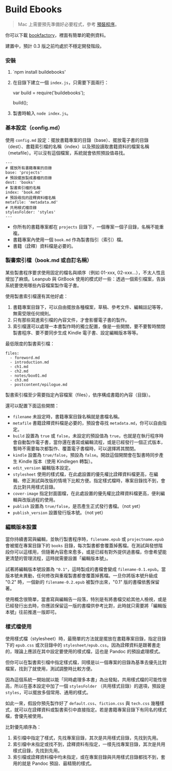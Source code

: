 Build Ebooks
============

> Mac 上需要預先準備好必要程式，參考 [預裝程序](https://github.com/wastemobile/buildebooks/blob/master/preinstall.md)。

你可以下載 [bookfactory](https://github.com/wastemobile/bookfactory)，裡面有簡單的範例資料。

建置中，預計 0.3 版之前均處於不穩定開發階段。

### 安裝

1. `npm install buildebooks'
2. 在目錄下建立一個 `index.js`，只需要下面兩行：

    var build = require('buildebooks');
    
    build();

3. 製書時輸入 `node index.js`。

### 基本設定（config.md）

使用 `config.md` 設定：擺放書籍專案的目錄（base）、擺放電子書的目錄（dest）、書籍索引檔的名稱（index）以及預設讀取書籍資料的檔案名稱（metafile）。可以沒有這個檔案，系統就會依照預設值尋找。

```
---
# 擺放所有書籍專案的目錄
base: 'projects'
# 預設擺放製成書檔的目錄
dest: 'books'
# 製書索引檔的名稱
index: 'book.md'
# 預設尋找的詮釋資料檔名稱
metafile: 'metadata.md'
# 共用樣式檔目錄
stylesFolder: 'styles'
---
```

- 你所有的書籍專案都在 `projects` 目錄下，一個專案一個子目錄，名稱不能重複。
- 書籍專案內使用一個 `book.md` 作為製書指引（索引）檔。
- 書籍（詮釋）資料檔是必要的。

### 製書索引檔（book.md 或自訂名稱）

某些製書程序要求使用固定的檔名與順序（例如 01-xxx, 02-xxx...），不太人性且增加了麻煩。Leanpub 與 GitBook 使用的模式好一些：透過一個索引檔案，告訴系統要使用哪些內容檔案製作電子書。

使用製書索引檔還有其他好處：

1. 書籍專案目錄下，可以自由擺放各種檔案，草稿、參考文件、編輯註記等等，無需受限任何規則。
2. 只有那些寫進索引檔的內容文件，才會影響電子書的製作。
3. 索引檔還可以處理一本書製作時的獨立配置，像是一些開關，要不要暫時關閉製書程序、要不要同步生成 Kindle 電子書、設定編輯版本等等。


最低限度的製書索引檔：

```
files:
  - foreword.md
  - introduction.md
  - ch1.md
  - ch2.md
  - notes/box01.md
  - ch3.md
  - postcontent/epilogue.md
```

製書索引檔至少需要指定內容檔案（files），依序構成書籍的內容（目錄）。

還可以配置下面這些開關：

- `filename` 未設定時，書籍專案目錄名稱就是書檔名稱。
- `metafile` 書籍詮釋資料檔是必要的，預設會尋找 `metadata.md`，你可以自由指定。
- `build` 設置為 `true` 或 `false`，未設定的預設值為 `true`，也就是在執行程序時會自動製作電子書，當你還在書寫或編輯流程，或是已經發行一個正式版本，暫時不需要每次都製作、覆蓋電子書檔時，可以選擇將其關閉。
- `kindle` 設置為 `true/false`，預設為 `false`。開啟這個開關會在製書時同步產生 Kindle 版本（使用 Kindlegen 轉製）。
- `edit_version` 編輯版本設定。
- `stylesheet` 使用的樣式檔，在此處設置的優先權比詮釋資料檔更高，在編輯、修正測試與改版的情境下比較方便。指定樣式檔時，專案目錄找不到，會去比對共用樣式目錄。
- `cover-image` 指定封面圖檔，在此處設置的優先權比詮釋資料檔更高，便利編輯與改版過程的使用。
- `publish` 設置為 `true/false`，是否產生正式發行書檔。（not yet）
- `publish_version` 設置發行版本號。（not yet）

### 編輯版本設置

當你持續書寫與編輯，並執行製書程序時，`filename.epub` 或 `projectname.epub` 會被擺在專案目錄下的 `books` 目錄，每次製書都會覆蓋掉舊檔。在測試與發想階段你可以這樣用，但隨著內容愈來愈多，或是已經有對外提供過書檔，你會希望能更清楚的管理流程，這時就需要設置「編輯版本號」。

試著將編輯版本號設置為 `"0.1"`，這時製成的書檔會變成 `filename-0.1.epub`。當版本號未異動，任何修改與重複製書都會覆蓋掉舊檔。一旦你將版本號升級成 "0.2" 時，一個新的 `filename-0.2.epub` 被製作出來，"0.1" 版的書檔依舊保留著。

使用概念很簡單，當書寫與編輯告一段落，特別是有將書檔交給其他人檢視，或是已經發行出去時，你應該保留這一版的書檔供參考比對，此時就只需要將「編輯版本號」往前推進一版即可。

### 樣式檔使用

使用樣式檔（stylesheet）時，最簡單的方法就是擺放在書籍專案目錄，指定目錄下的 `epub.css` 或次目錄中的 `stylesheet/epub.css`。因為詮釋資料是跟著書走的，理論上應該在其中設定要使用的樣式檔，這也是 Pandoc 的預設處理模式。

但你可以在製書索引檔中指定樣式檔，同樣是以一個專案的目錄為基準去優先比對檔案，找到了就使用，測試調整時比較方便。

因為這個系統一開始就以能「同時處理多本書」為出發點，共用樣式檔的可能性很高，所以在基本設定中加了一個 `stylesFolder` （共用樣式目錄）的選項，預設是 `styles`，可以擺放多個常用、通用的樣式。

如此一來，假設你預先製作好了 `default.css`、`fiction.css` 與 `tech.css` 幾種樣式，就可以在詮釋資料或製書索引中直接指定。若是書籍專案目錄下有同名的樣式檔，會優先被使用。

比對優先順序為：

1. 索引檔中指定了樣式，先找專案目錄，其次是共用樣式目錄，先找到先用。
2. 索引檔中未指定或找不到，詮釋資料有指定，一樣先找專案目錄，其次是共用樣式目錄，先找到先用。
3. 索引檔或詮釋資料檔中均未指定，或在專案目錄與共用樣式目錄都找不到，套用的就是 Pandoc 預設、最精簡的樣式。
